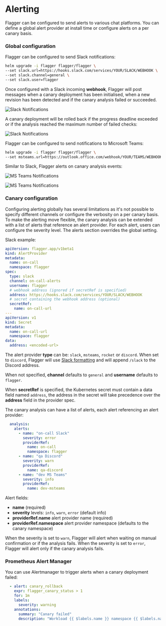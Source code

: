 # Alerting

Flagger can be configured to send alerts to various chat platforms. You can define a global alert provider at
install time or configure alerts on a per canary basis.

### Global configuration

Flagger can be configured to send Slack notifications:

```bash
helm upgrade -i flagger flagger/flagger \
--set slack.url=https://hooks.slack.com/services/YOUR/SLACK/WEBHOOK \
--set slack.channel=general \
--set slack.user=flagger
```

Once configured with a Slack incoming **webhook**, Flagger will post messages when a canary deployment 
has been initialised, when a new revision has been detected and if the canary analysis failed or succeeded.

![Slack Notifications](https://raw.githubusercontent.com/weaveworks/flagger/master/docs/screens/slack-canary-notifications.png)

A canary deployment will be rolled back if the progress deadline exceeded or if the analysis reached the 
maximum number of failed checks:

![Slack Notifications](https://raw.githubusercontent.com/weaveworks/flagger/master/docs/screens/slack-canary-failed.png)

Flagger can be configured to send notifications to Microsoft Teams:

```bash
helm upgrade -i flagger flagger/flagger \
--set msteams.url=https://outlook.office.com/webhook/YOUR/TEAMS/WEBHOOK
```

Similar to Slack, Flagger alerts on canary analysis events:

![MS Teams Notifications](https://raw.githubusercontent.com/weaveworks/flagger/master/docs/screens/flagger-ms-teams-notifications.png)

![MS Teams Notifications](https://raw.githubusercontent.com/weaveworks/flagger/master/docs/screens/flagger-ms-teams-failed.png)

### Canary configuration

Configuring alerting globally has several limitations as it's not possible to specify different channels
or configure the verbosity on a per canary basis.
To make the alerting move flexible, the canary analysis can be extended
with a list of alerts that reference an alert provider.
For each alert, users can configure the severity level.
The alerts section overrides the global setting.

Slack example:

```yaml
apiVersion: flagger.app/v1beta1
kind: AlertProvider
metadata:
  name: on-call
  namespace: flagger
spec:
  type: slack
  channel: on-call-alerts
  username: flagger
  # webhook address (ignored if secretRef is specified)
  address: https://hooks.slack.com/services/YOUR/SLACK/WEBHOOK
  # secret containing the webhook address (optional)
  secretRef:
    name: on-call-url
---
apiVersion: v1
kind: Secret
metadata:
  name: on-call-url
  namespace: flagger
data:
  address: <encoded-url>
```

The alert provider **type** can be: `slack`, `msteams`, `rocket` or `discord`. When set to `discord`,
Flagger will use [Slack formatting](https://birdie0.github.io/discord-webhooks-guide/other/slack_formatting.html)
and will append `/slack` to the Discord address.

When not specified, **channel** defaults to `general` and **username** defaults to `flagger`.

When **secretRef** is specified, the Kubernetes secret must contain a data field named `address`,
the address in the secret will take precedence over the **address** field in the provider spec.

The canary analysis can have a list of alerts, each alert referencing an alert provider:

```yaml
  analysis:
    alerts:
      - name: "on-call Slack"
        severity: error
        providerRef:
          name: on-call
          namespace: flagger
      - name: "qa Discord"
        severity: warn
        providerRef:
          name: qa-discord
      - name: "dev MS Teams"
        severity: info
        providerRef:
          name: dev-msteams
```

Alert fields:
* **name** (required)
* **severity** levels: `info`, `warn`, `error` (default info)
* **providerRef.name** alert provider name (required)
* **providerRef.namespace** alert provider namespace (defaults to the canary namespace)

When the severity is set to `warn`, Flagger will alert when waiting on manual confirmation or if the analysis fails. 
When the severity is set to `error`, Flagger will alert only if the canary analysis fails.

### Prometheus Alert Manager

You can use Alertmanager to trigger alerts when a canary deployment failed:

```yaml
  - alert: canary_rollback
    expr: flagger_canary_status > 1
    for: 1m
    labels:
      severity: warning
    annotations:
      summary: "Canary failed"
      description: "Workload {{ $labels.name }} namespace {{ $labels.namespace }}"
```

